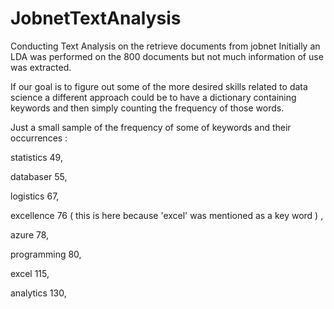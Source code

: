 # JobnetTextAnalysis
Conducting Text Analysis on the retrieve documents from jobnet
Initially an LDA was performed on the 800 documents but not much information of use was extracted.

If our goal is to figure out some of the more desired skills related to data science a different approach could be to have a
dictionary containing keywords and then simply counting the frequency of those words.

Just a small sample of the frequency of some of keywords and their occurrences : 

statistics 49,

databaser 55,

logistics 67,

excellence 76 ( this is here because 'excel' was mentioned as a key word ) ,

azure 78,

programming 80,

excel 115,

analytics 130,

